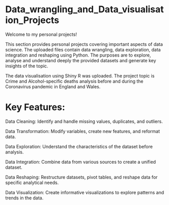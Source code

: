 # Data_wrangling_and_Data_visualisation_Projects
Welcome to my personal projects!

This section provides personal projects covering important aspects of data science. The uploaded files contain data wrangling, data exploration, data integration and reshaping using Python. The purposes are to explore, analyse and understand deeply the provided datasets and generate key insights of the topic.  

The data visualisation using Shiny R was uploaded. The project topic is Crime and Alcohol-specific deaths analysis before and during the Coronavirus pandemic in England and Wales. 

# Key Features:
Data Cleaning: Identify and handle missing values, duplicates, and outliers.

Data Transformation: Modify variables, create new features, and reformat data.

Data Exploration: Understand the characteristics of the dataset before analysis.

Data Integration: Combine data from various sources to create a unified dataset.

Data Reshaping: Restructure datasets, pivot tables, and reshape data for specific analytical needs.

Data Visualization: Create informative visualizations to explore patterns and trends in the data.


